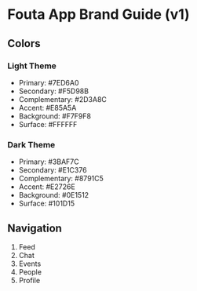 # Fouta App Brand Guide (v1)

## Colors

### Light Theme
- Primary: #7ED6A0
- Secondary: #F5D98B
- Complementary: #2D3A8C
- Accent: #E85A5A
- Background: #F7F9F8
- Surface: #FFFFFF

### Dark Theme
- Primary: #3BAF7C
- Secondary: #E1C376
- Complementary: #8791C5
- Accent: #E2726E
- Background: #0E1512
- Surface: #101D15

## Navigation
1. Feed
2. Chat
3. Events
4. People
5. Profile
